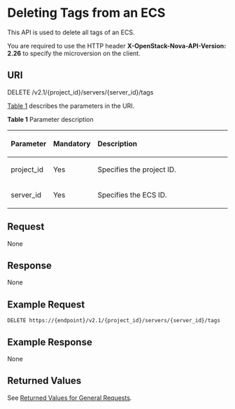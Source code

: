 # Deleting Tags from an ECS<a name="EN-US_TOPIC_0065820824"></a>

This API is used to delete all tags of an ECS.

You are required to use the HTTP header  **X-OpenStack-Nova-API-Version: 2.26**  to specify the microversion on the client.

## URI<a name="en-us_topic_0057972839_section28406254"></a>

DELETE /v2.1/\{project\_id\}/servers/\{server\_id\}/tags

[Table 1](#en-us_topic_0057972839_table32475667)  describes the parameters in the URI.

**Table  1**  Parameter description

<a name="en-us_topic_0057972839_table32475667"></a>
<table><thead align="left"><tr id="en-us_topic_0057972839_row44937496"><th class="cellrowborder" valign="top" width="16.98%" id="mcps1.2.4.1.1"><p id="p5187119"><a name="p5187119"></a><a name="p5187119"></a>Parameter</p>
</th>
<th class="cellrowborder" valign="top" width="18.3%" id="mcps1.2.4.1.2"><p id="p17503500"><a name="p17503500"></a><a name="p17503500"></a>Mandatory</p>
</th>
<th class="cellrowborder" valign="top" width="64.72%" id="mcps1.2.4.1.3"><p id="p8497414"><a name="p8497414"></a><a name="p8497414"></a>Description</p>
</th>
</tr>
</thead>
<tbody><tr id="en-us_topic_0057972839_row1664874"><td class="cellrowborder" valign="top" width="16.98%" headers="mcps1.2.4.1.1 "><p id="en-us_topic_0057972839_p637140"><a name="en-us_topic_0057972839_p637140"></a><a name="en-us_topic_0057972839_p637140"></a>project_id</p>
</td>
<td class="cellrowborder" valign="top" width="18.3%" headers="mcps1.2.4.1.2 "><p id="en-us_topic_0057972839_p51608407"><a name="en-us_topic_0057972839_p51608407"></a><a name="en-us_topic_0057972839_p51608407"></a>Yes</p>
</td>
<td class="cellrowborder" valign="top" width="64.72%" headers="mcps1.2.4.1.3 "><p id="p37593705"><a name="p37593705"></a><a name="p37593705"></a>Specifies the project ID.</p>
</td>
</tr>
<tr id="en-us_topic_0057972839_row41565035"><td class="cellrowborder" valign="top" width="16.98%" headers="mcps1.2.4.1.1 "><p id="en-us_topic_0057972839_p11324657"><a name="en-us_topic_0057972839_p11324657"></a><a name="en-us_topic_0057972839_p11324657"></a>server_id</p>
</td>
<td class="cellrowborder" valign="top" width="18.3%" headers="mcps1.2.4.1.2 "><p id="en-us_topic_0057972839_p44882061"><a name="en-us_topic_0057972839_p44882061"></a><a name="en-us_topic_0057972839_p44882061"></a>Yes</p>
</td>
<td class="cellrowborder" valign="top" width="64.72%" headers="mcps1.2.4.1.3 "><p id="en-us_topic_0057972839_p11568292"><a name="en-us_topic_0057972839_p11568292"></a><a name="en-us_topic_0057972839_p11568292"></a>Specifies the ECS ID.</p>
</td>
</tr>
</tbody>
</table>

## Request<a name="en-us_topic_0057972839_section54329699"></a>

None

## Response<a name="en-us_topic_0057972839_section19205251"></a>

None

## Example Request<a name="section4139939155912"></a>

```
DELETE https://{endpoint}/v2.1/{project_id}/servers/{server_id}/tags
```

## Example Response<a name="section11729204775916"></a>

None

## Returned Values<a name="en-us_topic_0057972839_en-us_topic_0020212692_section22960139"></a>

See  [Returned Values for General Requests](returned-values-for-general-requests.md).

